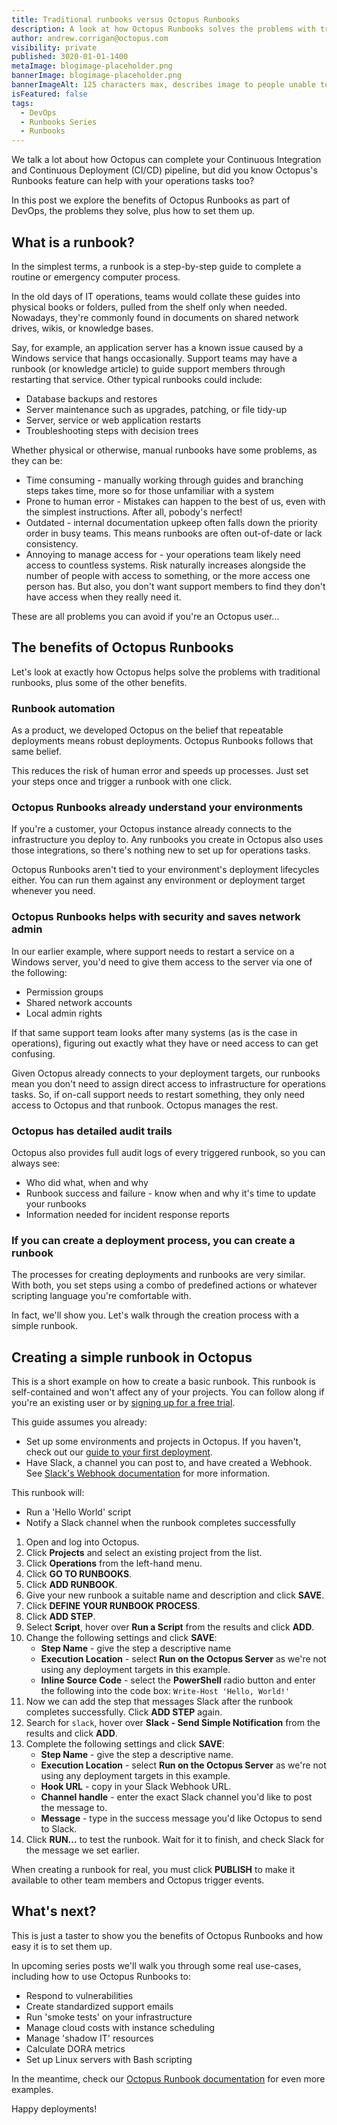 ```yaml
---
title: Traditional runbooks versus Octopus Runbooks
description: A look at how Octopus Runbooks solves the problems with traditional runbooks.
author: andrew.corrigan@octopus.com
visibility: private
published: 3020-01-01-1400
metaImage: blogimage-placeholder.png
bannerImage: blogimage-placeholder.png
bannerImageAlt: 125 characters max, describes image to people unable to see it.
isFeatured: false
tags: 
  - DevOps
  - Runbooks Series
  - Runbooks
---
```


We talk a lot about how Octopus can complete your Continuous Integration and Continuous Deployment (CI/CD) pipeline, but did you know Octopus's Runbooks feature can help with your operations tasks too?

In this post we explore the benefits of Octopus Runbooks as part of DevOps, the problems they solve, plus how to set them up.

## What is a runbook?

In the simplest terms, a runbook is a step-by-step guide to complete a routine or emergency computer process.

In the old days of IT operations, teams would collate these guides into physical books or folders, pulled from the shelf only when needed. Nowadays, they're commonly found in documents on shared network drives, wikis, or knowledge bases.

Say, for example, an application server has a known issue caused by a Windows service that hangs occasionally. Support teams may have a runbook (or knowledge article) to guide support members through restarting that service. Other typical runbooks could include:

- Database backups and restores
- Server maintenance such as upgrades, patching, or file tidy-up
- Server, service or web application restarts
- Troubleshooting steps with decision trees

Whether physical or otherwise, manual runbooks have some problems, as they can be:

- Time consuming - manually working through guides and branching steps takes time, more so for those unfamiliar with a system
- Prone to human error - Mistakes can happen to the best of us, even with the simplest instructions. After all, pobody's nerfect!
- Outdated - internal documentation upkeep often falls down the priority order in busy teams. This means runbooks are often out-of-date or lack consistency.
- Annoying to manage access for - your operations team likely need access to countless systems. Risk naturally increases alongside the number of people with access to something, or the more access one person has. But also, you don't want support members to find they don't have access when they really need it.

These are all problems you can avoid if you're an Octopus user... 

## The benefits of Octopus Runbooks

Let's look at exactly how Octopus helps solve the problems with traditional runbooks, plus some of the other benefits.

### Runbook automation

As a product, we developed Octopus on the belief that repeatable deployments means robust deployments. Octopus Runbooks follows that same belief.

This reduces the risk of human error and speeds up processes. Just set your steps once and trigger a runbook with one click.

### Octopus Runbooks already understand your environments

If you're a customer, your Octopus instance already connects to the infrastructure you deploy to. Any runbooks you create in Octopus also uses those integrations, so there's nothing new to set up for operations tasks.

Octopus Runbooks aren't tied to your environment's deployment lifecycles either. You can run them against any environment or deployment target whenever you need.

### Octopus Runbooks helps with security and saves network admin

In our earlier example, where support needs to restart a service on a Windows server, you'd need to give them access to the server via one of the following:

- Permission groups
- Shared network accounts
- Local admin rights

If that same support team looks after many systems (as is the case in operations), figuring out exactly what they have or need access to can get confusing.

Given Octopus already connects to your deployment targets, our runbooks mean you don't need to assign direct access to infrastructure for operations tasks. So, if on-call support needs to restart something, they only need access to Octopus and that runbook. Octopus manages the rest.

### Octopus has detailed audit trails

Octopus also provides full audit logs of every triggered runbook, so you can always see:

- Who did what, when and why
- Runbook success and failure - know when and why it's time to update your runbooks
- Information needed for incident response reports

### If you can create a deployment process, you can create a runbook

The processes for creating deployments and runbooks are very similar. With both, you set steps using a combo of predefined actions or whatever scripting language you're comfortable with.

In fact, we'll show you. Let's walk through the creation process with a simple runbook.

## Creating a simple runbook in Octopus

This is a short example on how to create a basic runbook. This runbook is self-contained and won't affect any of your projects. You can follow along if you're an existing user or by [signing up for a free trial](https://octopus.com/start).

This guide assumes you already:

- Set up some environments and projects in Octopus. If you haven't, check out our [guide to your first deployment](https://octopus.com/docs/getting-started/first-deployment).
- Have Slack, a channel you can post to, and have created a Webhook. See [Slack's Webhook documentation](https://api.slack.com/messaging/webhooks) for more information.

This runbook will:

- Run a 'Hello World' script
- Notify a Slack channel when the runbook completes successfully

1. Open and log into Octopus.
1. Click **Projects** and select an existing project from the list.
1. Click **Operations** from the left-hand menu.
1. Click **GO TO RUNBOOKS**.
1. Click **ADD RUNBOOK**.
1. Give your new runbook a suitable name and description and click **SAVE**.
1. Click **DEFINE YOUR RUNBOOK PROCESS**.
1. Click **ADD STEP**.
1. Select **Script**, hover over **Run a Script** from the results and click **ADD**.
1. Change the following settings and click **SAVE**:
   - **Step Name** - give the step a descriptive name
   - **Execution Location** - select **Run on the Octopus Server** as we're not using any deployment targets in this example.
   - **Inline Source Code** - select the **PowerShell** radio button and enter the following into the code box: `Write-Host 'Hello, World!'`
1. Now we can add the step that messages Slack after the runbook completes successfully. Click **ADD STEP** again. 
1. Search for `slack`, hover over **Slack - Send Simple Notification** from the results and click **ADD**.
1. Complete the following settings and click **SAVE**:
   - **Step Name** - give the step a descriptive name.
   - **Execution Location** - select **Run on the Octopus Server** as we're not using any deployment targets in this example.
   - **Hook URL** - copy in your Slack Webhook URL.
   - **Channel handle** - enter the exact Slack channel you'd like to post the message to.
   - **Message** - type in the success message you'd like Octopus to send to Slack.
 1. Click **RUN...** to test the runbook. Wait for it to finish, and check Slack for the message we set earlier.

 When creating a runbook for real, you must click **PUBLISH** to make it available to other team members and Octopus trigger events.

## What's next?

This is just a taster to show you the benefits of Octopus Runbooks and how easy it is to set them up.

In upcoming series posts we'll walk you through some real use-cases, including how to use Octopus Runbooks to:

- Respond to vulnerabilities
- Create standardized support emails
- Run 'smoke tests' on your infrastructure
- Manage cloud costs with instance scheduling
- Manage 'shadow IT' resources
- Calculate DORA metrics
- Set up Linux servers with Bash scripting

In the meantime, check our [Octopus Runbook documentation](https://octopus.com/docs/runbooks/runbook-examples) for even more examples.

Happy deployments!